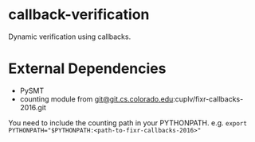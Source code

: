 # callback-verification
Dynamic verification using callbacks.


# External Dependencies

- PySMT
- counting module from git@git.cs.colorado.edu:cuplv/fixr-callbacks-2016.git

You need to include the counting path in your PYTHONPATH.
e.g. `export PYTHONPATH="$PYTHONPATH:<path-to-fixr-callbacks-2016>"`
